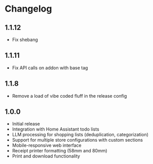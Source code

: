 # Changelog

## 1.1.12

- Fix shebang

## 1.1.11

- Fix API calls on addon with base tag

## 1.1.8

- Remove a load of vibe coded fluff in the release config

## 1.0.0

- Initial release
- Integration with Home Assistant todo lists
- LLM processing for shopping lists (deduplication, categorization)
- Support for multiple store configurations with custom sections
- Mobile-responsive web interface
- Receipt printer formatting (58mm and 80mm)
- Print and download functionality